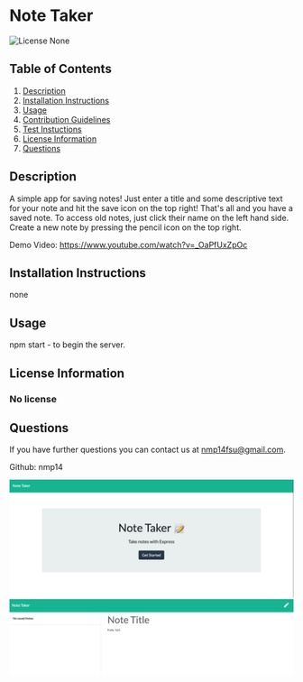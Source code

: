# Note Taker

![License None](https://img.shields.io/badge/Liscense-None-yellowgreen)

## Table of Contents
1. [Description](#description)
2. [Installation Instructions](#installation-instructions)
3. [Usage](#usage)
4. [Contribution Guidelines](#contribution-guidelines)
5. [Test Instuctions](#test-instructions)
6. [License Information](#license-information)
7. [Questions](#questions)

## Description
A simple app for saving notes! Just enter a title and some descriptive text for your note and hit the save icon on the top right! That's all and you have a saved note. To access old notes, just click their name on the left hand side. Create a new note by pressing the pencil icon on the top right.

Demo Video: https://www.youtube.com/watch?v=_OaPfUxZpOc

## Installation Instructions
none

## Usage
npm start - to begin the server.

## License Information
### No license

## Questions
If you have further questions you can contact us at nmp14fsu@gmail.com.

Github: nmp14

![Home page](assets/photos/home.png)
![Note taker](assets/photos/notes.png)
